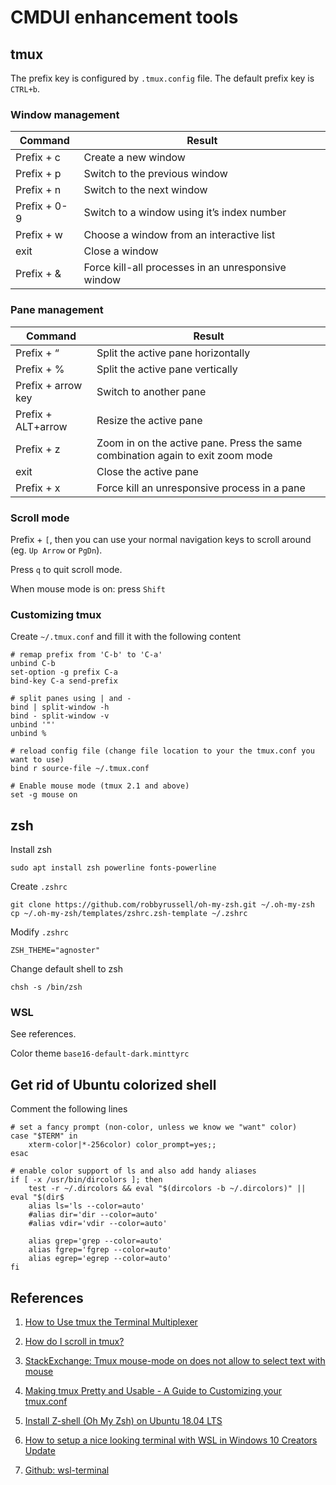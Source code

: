 # CMDUI enhancement tools

## tmux

The prefix key is configured by `.tmux.config` file. The default prefix key is `CTRL+b`.

### Window management

|Command	|Result|
|---|---|
|Prefix + c	|Create a new window|
|Prefix + p	|Switch to the previous window|
|Prefix + n	|Switch to the next window|
|Prefix + 0-9	|Switch to a window using it’s index number|
|Prefix + w	|Choose a window from an interactive list|
|exit	|Close a window|
|Prefix + &	|Force kill-all processes in an unresponsive window|

### Pane management

|Command	|Result|
|---|---|
|Prefix + “	|Split the active pane horizontally|
|Prefix + %	|Split the active pane vertically|
|Prefix + arrow key	|Switch to another pane|
|Prefix + ALT+arrow	|Resize the active pane|
|Prefix + z	|Zoom in on the active pane. Press the same combination again to exit zoom mode|
|exit	|Close the active pane|
|Prefix + x	|Force kill an unresponsive process in a pane|

### Scroll mode

Prefix + `[`, then you can use your normal navigation keys to scroll around (eg. `Up Arrow` or `PgDn`).

Press `q` to quit scroll mode.

When mouse mode is on: press `Shift`

### Customizing tmux

Create `~/.tmux.conf` and fill it with the following content

```
# remap prefix from 'C-b' to 'C-a'
unbind C-b
set-option -g prefix C-a
bind-key C-a send-prefix

# split panes using | and -
bind | split-window -h
bind - split-window -v
unbind '"'
unbind %

# reload config file (change file location to your the tmux.conf you want to use)
bind r source-file ~/.tmux.conf

# Enable mouse mode (tmux 2.1 and above)
set -g mouse on
```

## zsh

Install zsh

```
sudo apt install zsh powerline fonts-powerline
```

Create `.zshrc`

```
git clone https://github.com/robbyrussell/oh-my-zsh.git ~/.oh-my-zsh
cp ~/.oh-my-zsh/templates/zshrc.zsh-template ~/.zshrc
```

Modify `.zshrc`

```
ZSH_THEME="agnoster"
```

Change default shell to zsh

```
chsh -s /bin/zsh
```

### WSL

See references.

Color theme `base16-default-dark.minttyrc`

## Get rid of Ubuntu colorized shell

Comment the following lines

```
# set a fancy prompt (non-color, unless we know we "want" color)
case "$TERM" in
    xterm-color|*-256color) color_prompt=yes;;
esac

# enable color support of ls and also add handy aliases
if [ -x /usr/bin/dircolors ]; then
    test -r ~/.dircolors && eval "$(dircolors -b ~/.dircolors)" || eval "$(dir$
    alias ls='ls --color=auto'
    #alias dir='dir --color=auto'
    #alias vdir='vdir --color=auto'

    alias grep='grep --color=auto'
    alias fgrep='fgrep --color=auto'
    alias egrep='egrep --color=auto'
fi
```

## References

1. [How to Use tmux the Terminal Multiplexer](https://www.linode.com/docs/networking/ssh/persistent-terminal-sessions-with-tmux/)

1. [How do I scroll in tmux?](https://superuser.com/questions/209437/how-do-i-scroll-in-tmux/209608)

1. [StackExchange: Tmux mouse-mode on does not allow to select text with mouse](https://unix.stackexchange.com/questions/332419/tmux-mouse-mode-on-does-not-allow-to-select-text-with-mouse)

1. [Making tmux Pretty and Usable - A Guide to Customizing your tmux.conf](https://www.hamvocke.com/blog/a-guide-to-customizing-your-tmux-conf/)

1. [Install Z-shell (Oh My Zsh) on Ubuntu 18.04 LTS](https://dev.to/mskian/install-z-shell-oh-my-zsh-on-ubuntu-1804-lts-4cm4)

1. [How to setup a nice looking terminal with WSL in Windows 10 Creators Update](https://medium.com/@Andreas_cmj/how-to-setup-a-nice-looking-terminal-with-wsl-in-windows-10-creators-update-2b468ed7c326)

1. [Github: wsl-terminal](https://github.com/goreliu/wsl-terminal)
